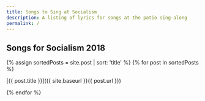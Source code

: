 ```yaml
---
title: Songs to Sing at Socialism
description: A listing of lyrics for songs at the patio sing-along
permalink: /
---
```

## Songs for Socialism 2018

{% assign sortedPosts = site.post | sort: 'title' %}
{% for post in sortedPosts %}
   
[{{ post.title }}]({{ site.baseurl }}{{ post.url }})
            
{% endfor %}
